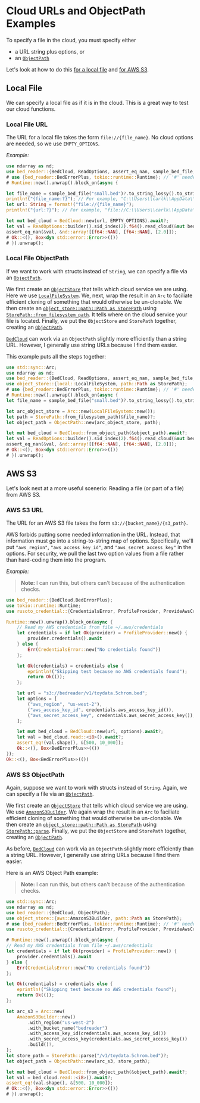 # Cloud URLs and ObjectPath Examples

To specify a file in the cloud, you must specify either

* a URL string plus options, or
* an [`ObjectPath`](../struct.ObjectPath.html)

Let's look at how to do this [for a local file](#local-file) and [for AWS S3](#aws-s3).

## Local File

We can specify a local file as if it is in the cloud. This is a great way to test our cloud functions.

### Local File URL

The URL for a local file takes the form `file://{file_name}`. No cloud options are needed, so we use `EMPTY_OPTIONS`.

*Example:*

```rust
use ndarray as nd;
use bed_reader::{BedCloud, ReadOptions, assert_eq_nan, sample_bed_file, EMPTY_OPTIONS};
# use {bed_reader::BedErrorPlus, tokio::runtime::Runtime}; // '#' needed for doctest
# Runtime::new().unwrap().block_on(async {

let file_name = sample_bed_file("small.bed")?.to_string_lossy().to_string();
println!("{file_name:?}"); // For example, "C:\\Users\\carlk\\AppData\\Local\\fastlmm\\bed-reader\\cache\\small.bed"
let url: String = format!("file://{file_name}");
println!("{url:?}"); // For example, "file://C:\\Users\\carlk\\AppData\\Local\\fastlmm\\bed-reader\\cache\\small.bed"

let mut bed_cloud = BedCloud::new(url, EMPTY_OPTIONS).await?;
let val = ReadOptions::builder().sid_index(2).f64().read_cloud(&mut bed_cloud).await?;
assert_eq_nan(&val, &nd::array![[f64::NAN], [f64::NAN], [2.0]]);
# Ok::<(), Box<dyn std::error::Error>>(())
# }).unwrap();
```

### Local File ObjectPath

If we want to work with structs instead of `String`, we can specify a file via an [`ObjectPath`](../struct.ObjectPath.html).

We first create an [`ObjectStore`](https://docs.rs/object_store/latest/object_store/trait.ObjectStore.html) that tells which cloud service we are using.
Here we use [`LocalFileSystem`](https://docs.rs/object_store/latest/object_store/local/struct.LocalFileSystem.html).
We, next, wrap the result in an `Arc` to faciliate efficient cloning of something that would otherwise be un-clonable.
We then create an [`object_store::path::Path as StorePath`](https://docs.rs/object_store/latest/object_store/path/struct.Path.html)
using [`StorePath::from_filesystem_path`](https://docs.rs/object_store/latest/object_store/path/struct.Path.html#method.from_filesystem_path).
It tells where on the cloud service your file is located.
Finally, we put the `ObjectStore` and `StorePath` together, creating an [`ObjectPath`](../struct.ObjectPath.html).

[`BedCloud`](../struct.BedCloud.html) can work via an `ObjectPath` slightly more efficiently than a string URL.
However, I generally use string URLs because I find them easier.

This example puts all the steps together:

```rust
use std::sync::Arc;
use ndarray as nd;
use bed_reader::{BedCloud, ReadOptions, assert_eq_nan, sample_bed_file, ObjectPath};
use object_store::{local::LocalFileSystem, path::Path as StorePath};
# use {bed_reader::BedErrorPlus, tokio::runtime::Runtime}; // '#' needed for doctest
# Runtime::new().unwrap().block_on(async {
let file_name = sample_bed_file("small.bed")?.to_string_lossy().to_string();

let arc_object_store = Arc::new(LocalFileSystem::new());
let path = StorePath::from_filesystem_path(&file_name)?;
let object_path = ObjectPath::new(arc_object_store, path);

let mut bed_cloud = BedCloud::from_object_path(&object_path).await?;
let val = ReadOptions::builder().sid_index(2).f64().read_cloud(&mut bed_cloud).await?;
assert_eq_nan(&val, &nd::array![[f64::NAN], [f64::NAN], [2.0]]);
# Ok::<(), Box<dyn std::error::Error>>(())
# }).unwrap();
```

## AWS S3

Let's look next at a more useful scenerio: Reading a file (or part of a file) from AWS S3.

### AWS S3 URL

The URL for an AWS S3 file takes the form `s3://{bucket_name}/{s3_path}`.

AWS forbids putting some needed information in the URL. Instead, that information must
go into a string-to-string map of options. Specifically, we'll put `"aws_region"`, `"aws_access_key_id"`, and `"aws_secret_access_key"` in the options.
For security, we pull the last two option values from a file rather than hard-coding them into the program.

*Example:*

> **Note:** I can run this, but others can't because of the authentication checks.

```rust
use bed_reader::{BedCloud,BedErrorPlus};
use tokio::runtime::Runtime;
use rusoto_credential::{CredentialsError, ProfileProvider, ProvideAwsCredentials};

Runtime::new().unwrap().block_on(async {
    // Read my AWS credentials from file ~/.aws/credentials
    let credentials = if let Ok(provider) = ProfileProvider::new() {
        provider.credentials().await
    } else {
        Err(CredentialsError::new("No credentials found"))
    };

    let Ok(credentials) = credentials else {
        eprintln!("Skipping test because no AWS credentials found");
        return Ok(());
    };

    let url = "s3://bedreader/v1/toydata.5chrom.bed";
    let options = [
        ("aws_region", "us-west-2"),
        ("aws_access_key_id", credentials.aws_access_key_id()),
        ("aws_secret_access_key", credentials.aws_secret_access_key()),
    ];

    let mut bed_cloud = BedCloud::new(url, options).await?;
    let val = bed_cloud.read::<i8>().await?;
    assert_eq!(val.shape(), &[500, 10_000]);
    Ok::<(), Box<BedErrorPlus>>(())
});
Ok::<(), Box<BedErrorPlus>>(())
```

### AWS S3 ObjectPath

Again, suppose we want to work with structs instead of `String`. Again, we can specify a file via an [`ObjectPath`](../struct.ObjectPath.html).

We first create an [`ObjectStore`](https://docs.rs/object_store/latest/object_store/trait.ObjectStore.html) that tells which cloud service we are using.
We use [`AmazonS3Builder`](https://docs.rs/object_store/latest/object_store/aws/struct.AmazonS3Builder.html).
We again wrap the result in an `Arc` to faciliate efficient cloning of something that would otherwise be un-clonable.
We then create an [`object_store::path::Path as StorePath`](https://docs.rs/object_store/latest/object_store/path/struct.Path.html)
using [`StorePath::parse`](https://docs.rs/object_store/latest/object_store/path/struct.Path.html#method.parse).
Finally, we put the `ObjectStore` and `StorePath` together, creating an [`ObjectPath`](../struct.ObjectPath.html).

As before, [`BedCloud`](../struct.BedCloud.html) can work via an `ObjectPath` slightly more efficiently than a string URL.
However, I generally use string URLs because I find them easier.

Here is an AWS Object Path example:

> **Note:** I can run this, but others can't because of the authentication checks.

```rust
use std::sync::Arc;
use ndarray as nd;
use bed_reader::{BedCloud, ObjectPath};
use object_store::{aws::AmazonS3Builder, path::Path as StorePath};
# use {bed_reader::BedErrorPlus, tokio::runtime::Runtime}; // '#' needed for doctest
use rusoto_credential::{CredentialsError, ProfileProvider, ProvideAwsCredentials};

# Runtime::new().unwrap().block_on(async {
// Read my AWS credentials from file ~/.aws/credentials
let credentials = if let Ok(provider) = ProfileProvider::new() {
    provider.credentials().await
} else {
    Err(CredentialsError::new("No credentials found"))
};

let Ok(credentials) = credentials else {
    eprintln!("Skipping test because no AWS credentials found");
    return Ok(());
};

let arc_s3 = Arc::new(
    AmazonS3Builder::new()
        .with_region("us-west-2")
        .with_bucket_name("bedreader")
        .with_access_key_id(credentials.aws_access_key_id())
        .with_secret_access_key(credentials.aws_secret_access_key())
        .build()?,
);
let store_path = StorePath::parse("/v1/toydata.5chrom.bed")?;
let object_path = ObjectPath::new(arc_s3, store_path);

let mut bed_cloud = BedCloud::from_object_path(&object_path).await?;
let val = bed_cloud.read::<i8>().await?;
assert_eq!(val.shape(), &[500, 10_000]);
# Ok::<(), Box<dyn std::error::Error>>(())
# }).unwrap();
```
